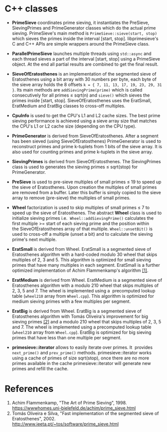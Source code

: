 # C++ classes

* **PrimeSieve** coordinates prime sieving, it instantiates
  the PreSieve, SievingPrimes and PrimeGenerator classes which do
  the actual prime sieving. PrimeSieve's main method is
  ```PrimeSieve::sieve(start, stop)``` which sieves the primes inside
  the interval [start, stop]. libprimesieve's C and C++ APIs are
  simple wrappers around the PrimeSieve class.

* **ParallelPrimeSieve** launches multiple threads using
  ```std::async``` and each thread sieves a part of the interval
  [start, stop] using a PrimeSieve object. At the end all partial
  results are combined to get the final result.

* **SieveOfEratosthenes** is an implementation of the segmented
  sieve of Eratosthenes using a bit array with 30 numbers per
  byte, each byte of the sieve array holds the 8 offsets
  ```k = { 7, 11, 13, 17, 19, 23, 29, 31 }```. Its main methods are
  ```addSievingPrime(prime)``` which is called consecutively for
  all primes ≤ sqrt(n) and ```sieve()``` which sieves the primes
  inside [start, stop]. SieveOfEratosthenes uses the EratSmall,
  EratMedium and EratBig classes to cross-off multiples.

* **CpuInfo** is used to get the CPU's L1 and L2 cache sizes. The
  best prime sieving performance is achieved using a sieve array
  size that matches the CPU's L1 or L2 cache size (depending on the
  CPU type).

* **PrimeGenerator** is derived from SieveOfEratosthenes. After a
  segment has been sieved (using SieveOfEratosthenes) PrimeGenerator
  is used to reconstruct primes and prime k-tuplets from 1 bits of
  the sieve array. It is also used for counting primes and prime
  k-tuplets in the sieve array.

* **SievingPrimes** is derived from SieveOfEratosthenes. The
  SievingPrimes class is used to generates the sieving
  primes ≤ sqrt(stop) for PrimeGenerator.

* **PreSieve** is used to pre-sieve multiples of small primes ≤ 19
  to speed up the sieve of Eratosthenes. Upon creation the
  multiples of small primes are removed from a buffer. Later this
  buffer is simply copied to the sieve array to remove (pre-sieve)
  the multiples of small primes.

* **Wheel** factorization is used to skip multiples of small primes
  ≤ 7 to speed up the sieve of Eratosthenes. The abstract
  **Wheel** class is used to initialize sieving primes i.e.
  ```Wheel::addSievingPrime()``` calculates the first
  multiple >= start of each sieving prime and the position
  within the SieveOfEratosthenes array of that
  multiple. ```Wheel::unsetBit()``` is used to cross-off a multiple
  (unset a bit) and to calculate the sieving prime's next multiple.

* **EratSmall** is derived from Wheel. EratSmall is a segmented
  sieve of Eratosthenes algorithm with a hard-coded modulo 30 wheel
  that skips multiples of 2, 3 and 5. This algorithm is optimized
  for small sieving primes that have many multiples in each
  segment. EratSmall is a further optimized implementation of Achim
  Flammenkamp's algorithm
  [[1]](https://github.com/kimwalisch/primesieve/tree/master/src#references).

* **EratMedium** is derived from Wheel. EratMedium is a segmented
  sieve of Eratosthenes algorithm with a modulo 210 wheel that skips
  multiples of 2, 3, 5 and 7. The wheel is implemented using a
  precomputed lookup table (```wheel210``` array from
  ```Wheel.cpp```). This algorithm is optimized for medium sieving
  primes with a few multiples per segment.

* **EratBig** is derived from Wheel. EratBig is a segmented sieve of
  Eratosthenes algorithm with Tomás Oliveira's improvement for big
  sieving primes [[2]](https://github.com/kimwalisch/primesieve/tree/master/src#references)
  and a modulo 210 wheel that skips multiples of 2, 3, 5 and 7. The
  wheel is implemented using a precomputed lookup table (```wheel210```
  array from ```Wheel.cpp```). EratBig is optimized for big sieving
  primes that have less than one multiple per segment.

* **primesieve::iterator** allows to easily iterate over primes. It
  provides ```next_prime()``` and ```prev_prime()```
  methods. primesieve::iterator works using a cache of primes of
  size sqrt(stop), once there are no more primes available in the
  cache primesieve::iterator will generate new primes and refill the
  cache.

# References

1. Achim Flammenkamp, "The Art of Prime Sieving", 1998. <br/>
   https://wwwhomes.uni-bielefeld.de/achim/prime_sieve.html
2. Tomás Oliveira e Silva, "Fast implementation of the segmented
   sieve of Eratosthenes", 2002. <br/>
   http://www.ieeta.pt/~tos/software/prime_sieve.html
